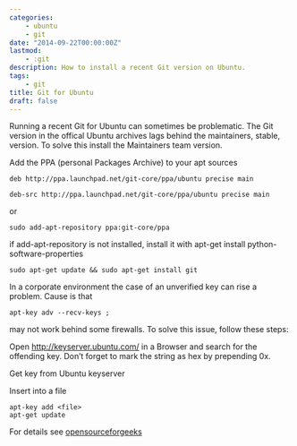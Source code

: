 ```yaml
---
categories: 
    - ubuntu
    - git
date: "2014-09-22T00:00:00Z"
lastmod:
    - :git
description: How to install a recent Git version on Ubuntu.
tags: 
    - git
title: Git for Ubuntu
draft: false
---
```


Running a recent Git for Ubuntu can sometimes be problematic. The Git version in the offical Ubuntu archives lags behind the maintainers, stable, version. To solve this install the Maintainers team version.
<!--more-->

Add the PPA (personal Packages Archive) to your apt sources

```shell
deb http://ppa.launchpad.net/git-core/ppa/ubuntu precise main

deb-src http://ppa.launchpad.net/git-core/ppa/ubuntu precise main
```

or

```shell
sudo add-apt-repository ppa:git-core/ppa
```

if add-apt-repository is not installed, install it with apt-get install python-software-properties

`sudo apt-get update && sudo apt-get install git`

In a corporate environment the case of an unverified key can rise a problem. Cause is that

`apt-key adv --recv-keys ;`

may not work behind some firewalls. To solve this issue, follow these steps:

Open  http://keyserver.ubuntu.com/ in a Browser
and search for the offending key. Don’t forget to mark the string as hex by prepending 0x.

Get key from Ubuntu keyserver

Insert into a file

```shell
apt-key add <file>
apt-get update
```

For details see [opensourceforgeeks](http://opensourceforgeeks.blogspot.nl/2013/04/w-gpg-error-httpppalaunchpadnet-precise.html)